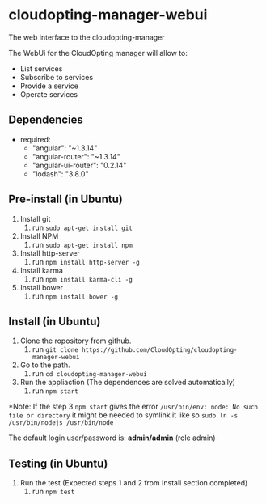 # cloudopting-manager-webui
The web interface to the cloudopting-manager

The WebUi for the CloudOpting manager will allow to:
- List services
- Subscribe to services
- Provide a service
- Operate services

## Dependencies
- required:
    - "angular": "~1.3.14"
    - "angular-router": "~1.3.14"
    - "angular-ui-router": "0.2.14"
    - "lodash": "3.8.0"

## Pre-install (in Ubuntu)
1. Install git
    1. run `sudo apt-get install git`
2. Install NPM
    1. run `sudo apt-get install npm`
3. Install http-server
    1. run `npm install http-server -g`
4. Install karma
    1. run `npm install karma-cli -g`
4. Install bower
    1. run `npm install bower -g`

## Install (in Ubuntu)
1. Clone the ropository from github.
     1. run `git clone https://github.com/CloudOpting/cloudopting-manager-webui`
2. Go to the path.
     1. run `cd cloudopting-manager-webui`
3. Run the appliaction (The dependences are solved automatically)
     1. run `npm start`

*Note: If the step 3 `npm start` gives the error `/usr/bin/env: node: No such file or directory`
it might be needed to symlink it like so `sudo ln -s /usr/bin/nodejs /usr/bin/node`

The default login user/password is: **admin/admin** (role admin)

## Testing (in Ubuntu)
1. Run the test (Expected steps 1 and 2 from Install section completed)
     1. run `npm test`